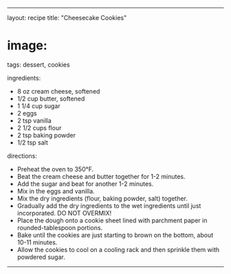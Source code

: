 ---

layout: recipe
title: "Cheesecake Cookies"
# image:
tags: dessert, cookies

ingredients:
- 8 oz cream cheese, softened
- 1/2 cup butter, softened
- 1 1/4 cup sugar
- 2 eggs
- 2 tsp vanilla
- 2 1/2 cups flour
- 2 tsp baking powder
- 1/2 tsp salt

directions:
- Preheat the oven to 350°F.
- Beat the cream cheese and butter together for 1-2 minutes.
- Add the sugar and beat for another 1-2 minutes.
- Mix in the eggs and vanilla.
- Mix the dry ingredients (flour, baking powder, salt) together.
- Gradually add the dry ingredients to the wet ingredients until just incorporated. DO NOT OVERMIX!
- Place the dough onto a cookie sheet lined with parchment paper in rounded-tablespoon portions. 
- Bake until the cookies are just starting to brown on the bottom, about 10-11 minutes.
- Allow the cookies to cool on a cooling rack and then sprinkle them with powdered sugar.

---